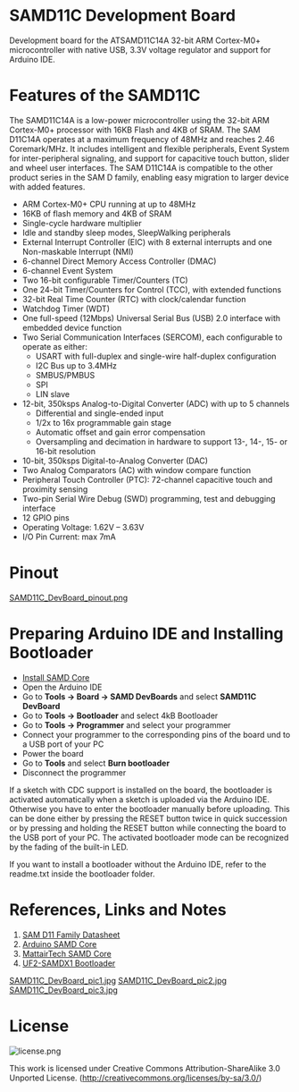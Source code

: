 # SAMD11C Development Board
Development board for the ATSAMD11C14A 32-bit ARM Cortex-M0+ microcontroller with native USB, 3.3V voltage regulator and support for Arduino IDE.

# Features of the SAMD11C
The SAMD11C14A is a low-power microcontroller using the 32-bit ARM Cortex-M0+ processor with 16KB Flash and 4KB of SRAM. The SAM D11C14A operates at a maximum frequency of 48MHz and reaches 2.46 Coremark/MHz. It includes intelligent and flexible peripherals, Event System for inter-peripheral signaling, and support for capacitive touch button, slider and wheel user interfaces. The SAM D11C14A is compatible to the other product series in the SAM D family, enabling easy migration to larger device with added features.

- ARM Cortex-M0+ CPU running at up to 48MHz
- 16KB of flash memory and 4KB of SRAM
- Single-cycle hardware multiplier
- Idle and standby sleep modes, SleepWalking peripherals
- External Interrupt Controller (EIC) with 8 external interrupts and one Non-maskable Interrupt (NMI)
- 6-channel Direct Memory Access Controller (DMAC)
- 6-channel Event System
- Two 16-bit configurable Timer/Counters (TC)
- One 24-bit Timer/Counters for Control (TCC), with extended functions
- 32-bit Real Time Counter (RTC) with clock/calendar function
- Watchdog Timer (WDT)
- One full-speed (12Mbps) Universal Serial Bus (USB) 2.0 interface with embedded device function
- Two Serial Communication Interfaces (SERCOM), each configurable to operate as either:
  - USART with full-duplex and single-wire half-duplex configuration
  - I2C Bus up to 3.4MHz
  - SMBUS/PMBUS
  - SPI
  - LIN slave
- 12-bit, 350ksps Analog-to-Digital Converter (ADC) with up to 5 channels
  - Differential and single-ended input
  - 1/2x to 16x programmable gain stage
  - Automatic offset and gain error compensation
  - Oversampling and decimation in hardware to support 13-, 14-, 15- or 16-bit resolution
- 10-bit, 350ksps Digital-to-Analog Converter (DAC)
- Two Analog Comparators (AC) with window compare function
- Peripheral Touch Controller (PTC): 72-channel capacitive touch and proximity sensing
- Two-pin Serial Wire Debug (SWD) programming, test and debugging interface
- 12 GPIO pins
- Operating Voltage: 1.62V – 3.63V
- I/O Pin Current: max 7mA

# Pinout
[SAMD11C_DevBoard_pinout.png](https://raw.githubusercontent.com/wagiminator/SAMD-Development-Boards/main/SAMD11C_DevBoard/documentation/SAMD11C_DevBoard_pinout.png)

# Preparing Arduino IDE and Installing Bootloader
- [Install SAMD Core](https://github.com/wagiminator/SAMD-Development-Boards/tree/main/ArduinoCore-samd)
- Open the Arduino IDE
- Go to **Tools -> Board -> SAMD DevBoards** and select **SAMD11C DevBoard**
- Go to **Tools -> Bootloader** and select 4kB Bootloader
- Go to **Tools -> Programmer** and select your programmer
- Connect your programmer to the corresponding pins of the board und to a USB port of your PC
- Power the board
- Go to **Tools** and select **Burn bootloader**
- Disconnect the programmer

If a sketch with CDC support is installed on the board, the bootloader is activated automatically when a sketch is uploaded via the Arduino IDE. Otherwise you have to enter the bootloader manually before uploading. This can be done either by pressing the RESET button twice in quick succession or by pressing and holding the RESET button while connecting the board to the USB port of your PC. The activated bootloader mode can be recognized by the fading of the built-in LED.

If you want to install a bootloader without the Arduino IDE, refer to the readme.txt inside the bootloader folder.

# References, Links and Notes
1. [SAM D11 Family Datasheet](https://ww1.microchip.com/downloads/en/DeviceDoc/Atmel-42363-SAM-D11_Datasheet.pdf)
2. [Arduino SAMD Core](https://github.com/arduino/ArduinoCore-samd)
3. [MattairTech SAMD Core](https://github.com/mattairtech/ArduinoCore-samd)
4. [UF2-SAMDX1 Bootloader](https://github.com/microsoft/uf2-samdx1)

[SAMD11C_DevBoard_pic1.jpg](https://raw.githubusercontent.com/wagiminator/SAMD-Development-Boards/main/SAMD11C_DevBoard/documentation/SAMD11C_DevBoard_pic1.jpg)
[SAMD11C_DevBoard_pic2.jpg](https://raw.githubusercontent.com/wagiminator/SAMD-Development-Boards/main/SAMD11C_DevBoard/documentation/SAMD11C_DevBoard_pic2.jpg)
[SAMD11C_DevBoard_pic3.jpg](https://raw.githubusercontent.com/wagiminator/SAMD-Development-Boards/main/SAMD11C_DevBoard/documentation/SAMD11C_DevBoard_pic3.jpg)

# License
![license.png](https://i.creativecommons.org/l/by-sa/3.0/88x31.png)

This work is licensed under Creative Commons Attribution-ShareAlike 3.0 Unported License. 
(http://creativecommons.org/licenses/by-sa/3.0/)
